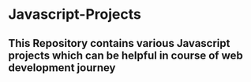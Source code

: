 # Javascript-Projects

## This Repository contains various Javascript projects which can be helpful in course of web development journey
